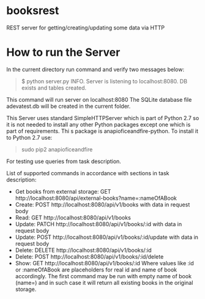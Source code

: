 # booksrest
REST server for getting/creating/updating some data via HTTP

# How to run the Server
In the current directory run command and verify two messages below:
>$ python server.py
INFO. Server is listening to localhost:8080.
DB exists and tables created.

This command will run server on localhost:8080
The SQLite database file adevatest.db will be created in the current folder.

This Server uses standard SimpleHTTPServer which is part of Python 2.7 so it is not needed to install any other Python packages except one which is part of requirements. Thi
s package is anapioficeandfire-python. To install it to Python 2.7 use:
> sudo pip2 anapioficeandfire

For testing use queries from task description.

List of supported commands in accordance with sections in task description:
* Get books from external storage: GET http://localhost:8080/api/external-books?name=:nameOfABook
* Create: POST http://localhost:8080/api/v1/books                with data in request body
* Read: GET http://localhost:8080/api/v1/books
* Update: PATCH http://localhost:8080/api/v1/books/:id           with data in request body
* Update: POST http://localhost:8080/api/v1/books/:id/update     with data in request body
* Delete: DELETE http://localhost:8080/api/v1/books/:id
* Delete: POST http://localhost:8080/api/v1/books/:id/delete
* Show:   GET http://localhost:8080/api/v1/books/:id
Where values like :id or :nameOfABook are placeholders for real id and name of book accordingly.
The first command may be run with empty name of book (name=) and in such case it will return all existing books in the original storage.

